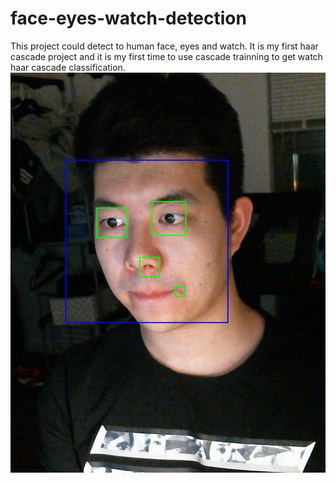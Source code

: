# face-eyes-watch-detection
This project could detect to human face, eyes and watch. It is my first haar cascade project and it is my first time to use cascade trainning to get watch haar cascade classification.
![Detecting face and eyes](https://github.com/Spacejunk1996/face-eyes-watch-detection/blob/master/detecting%20face%20and%20eyes.png)
